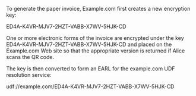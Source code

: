 To generate the paper invoice, Example.com first creates a new encryption key:

ED4A-K4VR-MJV7-2HZT-VABB-X7WV-5HJK-CD

One or more electronic forms of the invoice are encrypted under the key 
ED4A-K4VR-MJV7-2HZT-VABB-X7WV-5HJK-CD and placed on the Example.com Web site so that 
the appropriate version is returned if Alice scans the QR code.

The key is then converted to form an EARL for the example.com UDF resolution service:

udf://example.com/ED4A-K4VR-MJV7-2HZT-VABB-X7WV-5HJK-CD
